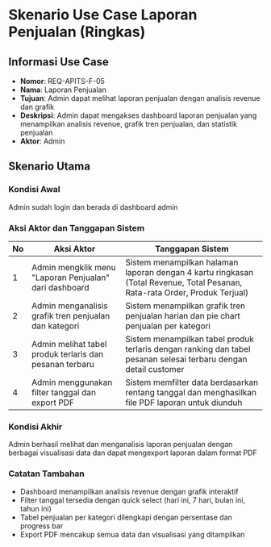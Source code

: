 # Skenario Use Case Laporan Penjualan (Ringkas)

## Informasi Use Case
- **Nomor**: REQ-APITS-F-05
- **Nama**: Laporan Penjualan
- **Tujuan**: Admin dapat melihat laporan penjualan dengan analisis revenue dan grafik
- **Deskripsi**: Admin dapat mengakses dashboard laporan penjualan yang menampilkan analisis revenue, grafik tren penjualan, dan statistik penjualan
- **Aktor**: Admin

## Skenario Utama

### Kondisi Awal
Admin sudah login dan berada di dashboard admin

### Aksi Aktor dan Tanggapan Sistem

| No | Aksi Aktor | Tanggapan Sistem |
|----|------------|------------------|
| 1 | Admin mengklik menu "Laporan Penjualan" dari dashboard | Sistem menampilkan halaman laporan dengan 4 kartu ringkasan (Total Revenue, Total Pesanan, Rata-rata Order, Produk Terjual) |
| 2 | Admin menganalisis grafik tren penjualan dan kategori | Sistem menampilkan grafik tren penjualan harian dan pie chart penjualan per kategori |
| 3 | Admin melihat tabel produk terlaris dan pesanan terbaru | Sistem menampilkan tabel produk terlaris dengan ranking dan tabel pesanan selesai terbaru dengan detail customer |
| 4 | Admin menggunakan filter tanggal dan export PDF | Sistem memfilter data berdasarkan rentang tanggal dan menghasilkan file PDF laporan untuk diunduh |

### Kondisi Akhir
Admin berhasil melihat dan menganalisis laporan penjualan dengan berbagai visualisasi data dan dapat mengexport laporan dalam format PDF

### Catatan Tambahan
- Dashboard menampilkan analisis revenue dengan grafik interaktif
- Filter tanggal tersedia dengan quick select (hari ini, 7 hari, bulan ini, tahun ini)
- Tabel penjualan per kategori dilengkapi dengan persentase dan progress bar
- Export PDF mencakup semua data dan visualisasi yang ditampilkan